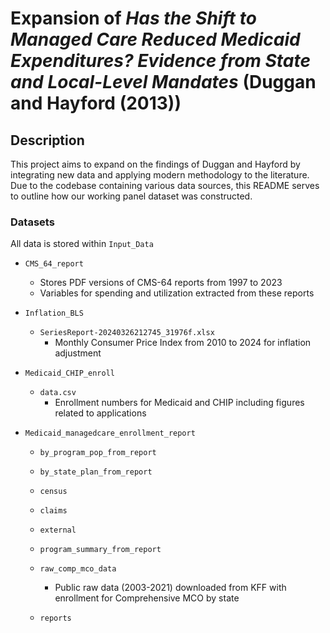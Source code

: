 # Expansion of *Has the Shift to Managed Care Reduced Medicaid Expenditures? Evidence from State and Local-Level Mandates* (Duggan and Hayford (2013))

## Description
This project aims to expand on the findings of Duggan and Hayford by integrating new data and applying modern methodology to the literature. Due to the codebase containing various data sources, this README serves to outline how our working panel dataset was constructed.

### Datasets
All data is stored within `Input_Data`

- `CMS_64_report`
  - Stores PDF versions of CMS-64 reports from 1997 to 2023
  - Variables for spending and utilization extracted from these reports

- `Inflation_BLS`
  - `SeriesReport-20240326212745_31976f.xlsx`
    - Monthly Consumer Price Index from 2010 to 2024 for inflation adjustment

- `Medicaid_CHIP_enroll`
  - `data.csv`
    - Enrollment numbers for Medicaid and CHIP including figures related to
    applications
    
- `Medicaid_managedcare_enrollment_report`
  - `by_program_pop_from_report`
  
  - `by_state_plan_from_report`
  
  - `census`
  
  - `claims`
  
  - `external`
  
  - `program_summary_from_report`
  
  - `raw_comp_mco_data`
    - Public raw data (2003-2021) downloaded from KFF with enrollment for 
    Comprehensive MCO by state
  
  - `reports`
  
  
  
  
  
  
